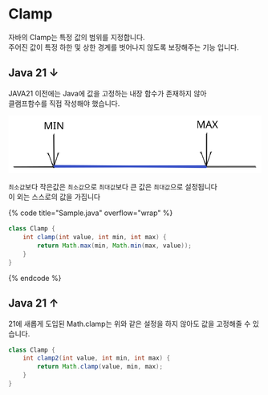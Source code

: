 # Clamp

자바의 Clamp는 특정 값의 범위를 지정합니다.\
주어진 값이 특정 하한 및 상한 경계를 벗어나지 않도록 보장해주는 기능 입니다.

## Java 21 ↓

JAVA21 이전에는 Java에 값을 고정하는 내장 함수가 존재하지 않아 \
클램프함수를 직접 작성해야 했습니다.

<img src="../../../.gitbook/assets/file.excalidraw.svg" alt="" class="gitbook-drawing">

`최소값`보다 작은값은 `최소값`으로 `최대값`보다 큰 값은 `최대값`으로 설정됩니다\
이 외는 스스로의 값을 가집니다

{% code title="Sample.java" overflow="wrap" %}
```java
class Clamp {
    int clamp(int value, int min, int max) {
        return Math.max(min, Math.min(max, value));
    }
}
```
{% endcode %}

## Java 21 ↑

21에 새롭게 도입된 Math.clamp는 위와 같은 설정을 하지 않아도 값을 고정해줄 수 있습니다.

```java
class Clamp {
    int clamp2(int value, int min, int max) {
        return Math.clamp(value, min, max);
    }
}
```

